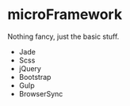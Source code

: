 # microFramework
Nothing fancy, just the basic stuff.
- Jade
- Scss
- jQuery
- Bootstrap
- Gulp
- BrowserSync

